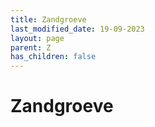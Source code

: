 ```yaml
---
title: Zandgroeve
last_modified_date: 19-09-2023
layout: page
parent: Z
has_children: false
---
```


Zandgroeve
==========


